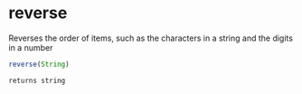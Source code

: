 # reverse

 Reverses the order of items, such as the characters in a
 string and the digits in a number

```javascript
reverse(String)
```

```javascript
returns string
```
